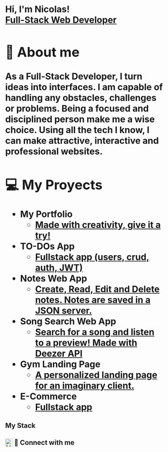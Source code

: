 <h1>Hi, I'm Nicolas! <br/><a href="https://www.linkedin.com/in/nicolas-francken">Full-Stack Web Developer<a/>

<h2>🤚 About me</h2>
<p>As a Full-Stack Developer, I turn ideas into interfaces. I am capable of handling any obstacles, challenges or problems. Being a focused and disciplined person make me a wise choice. Using all the tech I know, I can make attractive, interactive and professional websites.</p>

<h2>💻 My Proyects</h2>

- <b>My Portfolio</b>
  - [Made with creativity, give it a try!](https://github.com/NicolasFrancken/Portfolio)
- <b>TO-DOs App</b>
  - [Fullstack app (users, crud, auth, JWT)](https://github.com/NicolasFrancken/TO-DOs)
- <b>Notes Web App</b>
  - [Create, Read, Edit and Delete notes. Notes are saved in a JSON server.](https://github.com/NicolasFrancken/NoteCloud)
- <b>Song Search Web App</b>
  - [Search for a song and listen to a preview! Made with Deezer API](https://github.com/NicolasFrancken/Songy)
- <b>Gym Landing Page</b>
  - [A personalized landing page for an imaginary client.](https://github.com/NicolasFrancken/GYMATE)
- <b>E-Commerce</b>
  - [Fullstack app](https://github.com/NicolasFrancken/ShoppingPage)
    
<h2>My Stack</h2>



<h2> 🤝 Connect with me <a href="https://www.linkedin.com/in/nicolas-francken/" target="_blank"><img align="left" alt="NicolasFrancken | LinkedIn" width="25px" src="https://static.cdnlogo.com/logos/l/66/linkedin-icon.svg" /></a></h2> 


